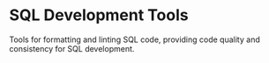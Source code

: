 # SQL Development Tools

Tools for formatting and linting SQL code, providing code quality and consistency for SQL development.
